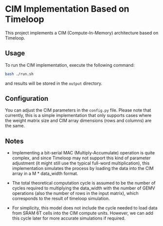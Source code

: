 # CIM Implementation Based on Timeloop

This project implements a CIM (Compute-In-Memory) architecture based on Timeloop.

## Usage

To run the CIM implementation, execute the following command:

```bash
bash ./run.sh
```

and results will be stored in the ```output``` directory.
## Configuration

You can adjust the CIM parameters in the ```config.py``` file. Please note that currently, this is a simple implementation that only supports cases where the weight matrix size and CIM array dimensions (rows and columns) are the same.

## Notes

- Implementing a bit-serial MAC (Multiply-Accumulate) operation is quite complex, and since Timeloop may not support this kind of parameter adjustment (it might still use the typical full-word multiplication), this implementation simulates the process by loading the data into the CIM array in a M * data_width format.

- The total theoretical computation cycle is assumed to be the number of cycles required to multiplying the data_width with the number of GEMV operations (also the number of rows in the input matrix), which corresponds to the result of timeloop simulation.

- For simplicity, this model does not include the cycle needed to load data from SRAM 6T cells into the CIM compute units. However, we can add this cycle later for more accurate simulations if required.
